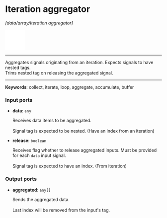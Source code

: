 # Iteration aggregator

_[data/array/Iteration aggregator]_

![icon](</assets/icons/7341443a-8a0a-4a83-b302-effdb497c0f3.png>)

---

Aggregates signals originating from an iteration. Expects signals to have nested tags.<br>
Trims nested tag on releasing the aggregated signal. <br>

---

__Keywords__: collect, iterate, loop, aggregate, accumulate, buffer

### Input ports

* __data__: ` any `

    Receives data items to be aggregated.<br>
    <br>
    Signal tag is expected to be nested. (Have an index from an iteration)<br>


* __release__: ` boolean `

    Receives flag whether to release aggregated inputs. Must be provided for each `data` input signal.<br>
    <br>
    Signal tag is expected to have an index. (From iteration)<br>

### Output ports

* __aggregated__: ` any[] `

    Sends the aggregated data.<br>
    <br>
    Last index will be removed from the input's tag.<br>


